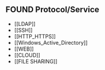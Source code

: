## FOUND Protocol/Service

- [[LDAP]]
- [[SSH]]
- [[HTTP_HTTPS]]
- [[Windows_Active_Directory]]
- [[WEB]]
- [[CLOUD]]
- [[FILE SHARING]]